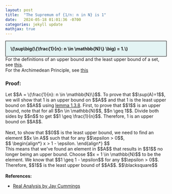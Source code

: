 ```yaml
---
layout: post
title:  "The Supremum of {1/n: n in N} is 1"
date:   2024-05-18 01:01:36 -0700
categories: jekyll update
mathjax: true
---
```

<div style="background-color: #E3F4F4; padding: 15px 15px 15px 15px; border:1px solid black;">
  <b>\(\sup\big(\{\frac{1}{n}: n \in \mathbb{N}\} \big) = 1.\)</b>
</div>
For the definitions of an upper bound and the least upper bound of a set, see <a href="https://strncat.github.io/jekyll/update/2024/05/03/analysis-set-bounded.html">this</a>.
<br>
For the Archimedean Principle, see <a href="https://strncat.github.io/jekyll/update/2024/05/03/analysis-set-bounded.html">this</a>
<br>
<h3>Proof:</h3>
Let $$A = \{\frac{1}{n}: n \in \mathbb{N}\}$$. To prove that $$\sup(A)=1$$, we will show that 1 is an upper bound on $$A$$ and that 1 is the least upper bound on $$A$$ using <a href="https://strncat.github.io/jekyll/update/2024/05/05/analysis-least-upper-bound-epsilon.html">lemma 1.3.8</a>. First, to prove that $$1$$ is an upper bound, note that for all $$n \in \mathbb{N}$$, $$n \geq 1$$. Divide both sides by $$n$$ to get $$1 \geq \frac{1}{n}$$. Therefore, 1 is an upper bound on $$A$$.
<br>
<br>
Next, to show that $$0$$ is the least upper bound, we need to find an element $$x \in A$$ such that for any $$\epsilon > 0$$,
<div>
$$
\begin{align*}
x > 1 - \epsilon.
\end{align*}
$$
</div>
This means that we've found an element in $$A$$ that results in $$1$$ no longer being an upper bound. Choose $$x = 1 \in \mathbb{N}$$ to be the element. We know that $$1 \geq 1 - \epsilon$$ for any $$\epsilon > 0$$. Therefore, $$1$$ is the least upper bound of $$A$$.
$$\blacksquare$$
<br>
<br>
<!------------------------------------------------------------------------------------>
<b>References:</b>
<ul>
<li><a href="https://www.amazon.com/Real-Analysis-Long-Form-Mathematics-Textbook/dp/1724510126">Real Analysis by Jay Cummings</a></li>
</ul>